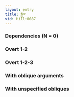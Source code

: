 ```yaml
---
layout: entry
title: སྐྱོབ་
vid: Hill:0087
---
```

### Dependencies (N = 0)


### Overt 1-2


### Overt 1-2-3


### With oblique arguments


### With unspecified obliques
